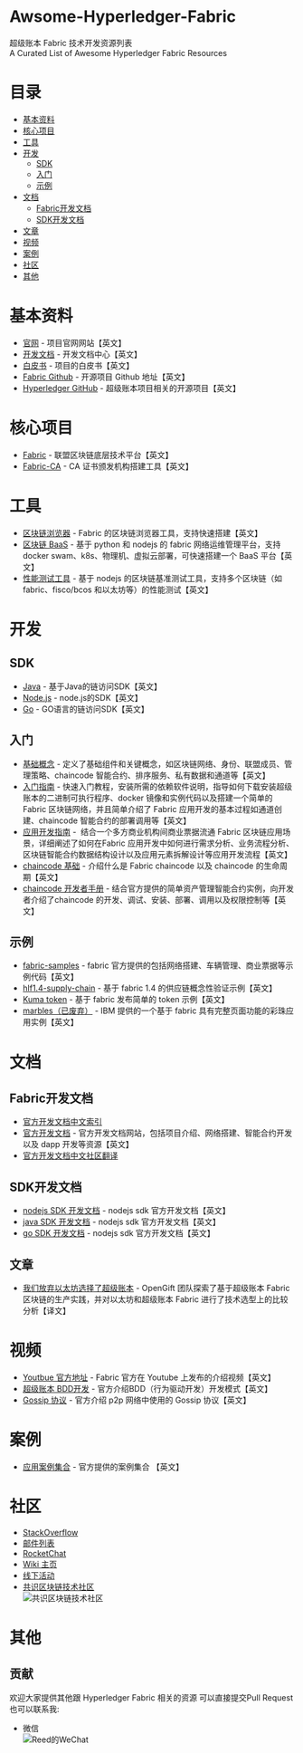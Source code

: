 # Awsome-Hyperledger-Fabric
超级账本 Fabric 技术开发资源列表  
A Curated List of Awesome Hyperledger Fabric Resources

# 目录
- [基本资料](#基本资料)
- [核心项目](#核心项目)
- [工具](#工具)
- [开发](#开发)
    - [SDK](#SDK)
    - [入门](#入门)
    - [示例](#示例)
- [文档](#文档)
    - [Fabric开发文档](#Fabric开发文档)
    - [SDK开发文档](#SDK开发文档)
- [文章](#文章)
- [视频](#视频)
- [案例](#案例)
- [社区](#社区)
- [其他](#其他)


# 基本资料
* [官网](https://www.hyperledger.org/projects/fabric) - 项目官网网站【英文】
* [开发文档](https://hyperledger-fabric.readthedocs.io) - 开发文档中心【英文】
* [白皮书](https://www.hyperledger.org/resources/publications#white-papers) - 项目的白皮书【英文】
* [Fabric Github](https://github.com/hyperledger/fabric) - 开源项目 Github 地址【英文】
* [Hyperledger GitHub](https://github.com/hyperledger) - 超级账本项目相关的开源项目【英文】

# 核心项目
* [Fabric](https://github.com/hyperledger/fabric) - 联盟区块链底层技术平台【英文】
* [Fabric-CA](https://github.com/hyperledger/fabric-ca) - CA 证书颁发机构搭建工具【英文】

# 工具
* [区块链浏览器](https://github.com/hyperledger/blockchain-explorer) - Fabric 的区块链浏览器工具，支持快速搭建【英文】
* [区块链 BaaS](https://github.com/hyperledger/cello) - 基于 python 和 nodejs 的 fabric 网络运维管理平台，支持  docker swam、k8s、物理机、虚拟云部署，可快速搭建一个 BaaS 平台【英文】
* [性能测试工具](https://github.com/hyperledger/caliper) - 基于 nodejs 的区块链基准测试工具，支持多个区块链（如 fabric、fisco/bcos 和以太坊等）的性能测试【英文】

# 开发
## SDK
* [Java](https://github.com/hyperledger/fabric-sdk-java) - 基于Java的链访问SDK【英文】
* [Node.js](https://github.com/hyperledger/fabric-sdk-node) - node.js的SDK【英文】
* [Go](https://github.com/hyperledger/fabric-sdk-go) - GO语言的链访问SDK【英文】

## 入门
* [基础概念](https://hyperledger-fabric.readthedocs.io/en/latest/key_concepts.html) - 定义了基础组件和关键概念，如区块链网络、身份、联盟成员、管理策略、chaincode 智能合约、排序服务、私有数据和通道等【英文】
* [入门指南](https://hyperledger-fabric.readthedocs.io/en/latest/getting_started.html#) - 快速入门教程，安装所需的依赖软件说明，指导如何下载安装超级账本的二进制可执行程序、docker 镜像和实例代码以及搭建一个简单的 Fabric 区块链网络，并且简单介绍了 Fabric 应用开发的基本过程如通道创建、chaincode 智能合约的部署调用等【英文】
* [应用开发指南](https://hyperledger-fabric.readthedocs.io/en/latest/developapps/developing_applications.html) -  结合一个多方商业机构间商业票据流通 Fabric 区块链应用场景，详细阐述了如何在Fabric 应用开发中如何进行需求分析、业务流程分析、区块链智能合约数据结构设计以及应用元素拆解设计等应用开发流程【英文】
* [chaincode 基础](https://hyperledger-fabric.readthedocs.io/en/latest/chaincode.html) - 介绍什么是 Fabric chaincode 以及 chaincode 的生命周期【英文】
* [chaincode 开发者手册](https://hyperledger-fabric.readthedocs.io/en/latest/chaincode4ade.html) - 结合官方提供的简单资产管理智能合约实例，向开发者介绍了chaincode 的开发、调试、安装、部署、调用以及权限控制等【英文】

## 示例
* [fabric-samples](https://github.com/hyperledger/fabric-samples) - fabric 官方提供的包括网络搭建、车辆管理、商业票据等示例代码【英文】
* [hlf1.4-supply-chain](https://github.com/ialberquilla/hlf1.4-supply-chain) - 基于 fabric 1.4 的供应链概念性验证示例【英文】
* [Kuma token](https://github.com/Kunstmaan/hyperledger-fabric-kuma-token-example) - 基于 fabric 发布简单的 token 示例【英文】
* [marbles（已废弃）](https://github.com/IBM-Blockchain-Archive/marbles) -  IBM 提供的一个基于 fabric 具有完整页面功能的彩珠应用实例【英文】

# 文档

## Fabric开发文档
* [官方开发文档中文索引](https://github.com/ConsensusDev/Hyperledger-Fabric-Docs-CN-Index)
* [官方开发文档](https://hyperledger-fabric.readthedocs.io/https://hyperledger-fabric.readthedocs.io/) -  官方开发文档网站，包括项目介绍、网络搭建、智能合约开发以及 dapp 开发等资源【英文】
* [官方开发文档中文社区翻译](https://hyperledgercn.github.io/hyperledgerDocs/)

## SDK开发文档
* [nodejs SDK 开发文档](https://hyperledger.github.io/fabric-sdk-node/release-1.4/index.html) - nodejs sdk 官方开发文档【英文】
* [java SDK 开发文档](https://hyperledger.github.io/fabric-gateway-java/) - nodejs sdk 官方开发文档【英文】
* [go SDK 开发文档](https://github.com/hyperledger/fabric-sdk-go) - nodejs sdk 官方开发文档【英文】

## 文章
* [我们放弃以太坊选择了超级账本](https://mp.weixin.qq.com/s?__biz=MzU2ODQzNzAyNQ==&mid=2247485060&idx=1&sn=397be46bb07c060ce63f0d83183a69d8&) - OpenGift 团队探索了基于超级账本 Fabric 区块链的生产实践，并对以太坊和超级账本 Fabric 进行了技术选型上的比较分析【译文】

# 视频
* [Youtbue 官方地址](https://www.youtube.com/channel/UCCFdgCWH_1vCndMPVqQlwZw/videos) - Fabric 官方在 Youtube 上发布的介绍视频【英文】
* [超级账本 BDD开发](https://www.youtube.com/watch?v=70gLjrlUwlI) - 官方介绍BDD（行为驱动开发）开发模式【英文】
* [Gossip 协议](https://www.youtube.com/watch?v=FQGkvZI55oI) - 官方介绍 p2p 网络中使用的 Gossip 协议【英文】

# 案例
* [应用案例集合](https://www.hyperledger.org/resources/publications#case-studies) - 官方提供的案例集合 【英文】

# 社区
* [StackOverflow](https://stackoverflow.com/questions/tagged/hyperledger-fabric)
* [邮件列表](https://lists.hyperledger.org/g/fabric)
* [RocketChat](https://chat.hyperledger.org/) 
* [Wiki 主页](https://wiki.hyperledger.org/display/fabric/) 
* [线下活动](https://www.meetup.com/pro/hyperledger)
* [共识区块链技术社区](https://zhuanlan.zhihu.com/consensusdev)  
![共识区块链技术社区](https://github.com/ConsensusDev/awsome-FISCO-BCOS/blob/master/files/ConsensusDev.jpg)

# 其他

## 贡献<!-- omit in toc --> 
欢迎大家提供其他跟 Hyperledger Fabric 相关的资源
可以直接提交Pull Request  
也可以联系我:
* 微信  
![Reed的WeChat](https://github.com/ConsensusDev/awsome-FISCO-BCOS/blob/master/files/reed.jpg)

 
